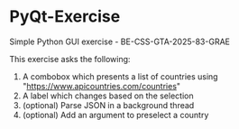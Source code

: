 # PyQt-Exercise
Simple Python GUI exercise - BE-CSS-GTA-2025-83-GRAE

This exercise asks the following:
1. A combobox which presents a list of countries using "https://www.apicountries.com/countries"
2. A label which changes based on the selection
3. (optional) Parse JSON in a background thread
4. (optional) Add an argument to preselect a country
